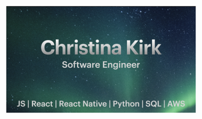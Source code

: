 [![Banner for KirkNotCaptain](https://github.com/KirkNotCaptain/KirkNotCaptain/blob/main/assets/GithubHeader2.001.jpeg)](https://www.linkedin.com/in/christina-kirk-202/)
<!--
**KirkNotCaptain/KirkNotCaptain** is a ✨ _special_ ✨ repository because its `README.md` (this file) appears on your GitHub profile.

Here are some ideas to get you started:

- 🔭 I’m currently working on ...
- 🌱 I’m currently learning ...
- 👯 I’m looking to collaborate on ...
- 🤔 I’m looking for help with ...
- 💬 Ask me about ...
- 📫 How to reach me: ...
- 😄 Pronouns: ...
- ⚡ Fun fact: ...
-->
